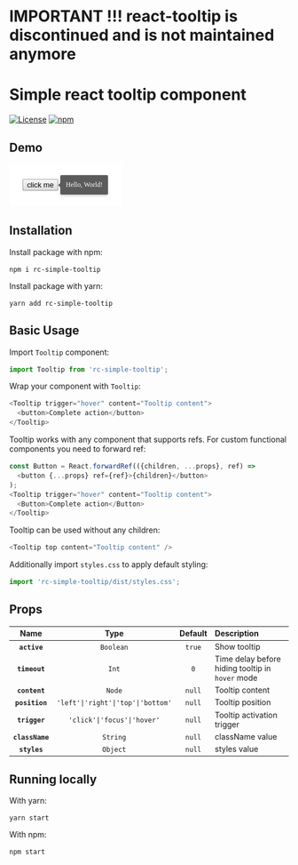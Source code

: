 **IMPORTANT !!! react-tooltip is discontinued and is not maintained anymore**
========================================

Simple react tooltip component
========================================

[![License](https://img.shields.io/github/license/renofi/react-tooltip)](https://github.com/RenoFi/react-tooltip/blob/master/LICENSE)
[![npm](https://img.shields.io/npm/v/rc-simple-tooltip)](https://www.npmjs.com/package/rc-simple-tooltip)

## Demo

![Demo](./media/demo.png?raw=true)


## Installation

Install package with npm:

```
npm i rc-simple-tooltip
```

Install package with yarn:

```
yarn add rc-simple-tooltip
```


## Basic Usage

Import `Tooltip` component:

```js
import Tooltip from 'rc-simple-tooltip';
```

Wrap your component with `Tooltip`:

```js
<Tooltip trigger="hover" content="Tooltip content">
  <button>Complete action</button>
</Tooltip>
```

Tooltip works with any component that supports refs. For custom functional components you need to forward ref:

```js
const Button = React.forwardRef(({children, ...props}, ref) =>
  <button {...props} ref={ref}>{children}</button>
);
<Tooltip trigger="hover" content="Tooltip content">
  <Button>Complete action</Button>
</Tooltip>
```

Tooltip can be used without any children:

```js
<Tooltip top content="Tooltip content" />
```

Additionally import `styles.css` to apply default styling:

```js
import 'rc-simple-tooltip/dist/styles.css';
```


## Props

|Name|Type|Default|Description|
|:--:|:--:|:-----:|:----------|
|**`active`**|`Boolean`|`true`|Show tooltip|
|**`timeout`**|`Int`|`0`|Time delay before hiding tooltip in `hover` mode|
|**`content`**|`Node`|`null`|Tooltip content|
|**`position`**|`'left'\|'right'\|'top'\|'bottom'`|`null`|Tooltip position|
|**`trigger`**|`'click'\|'focus'\|'hover'`|`null`|Tooltip activation trigger|
|**`className`**|`String`|`null`|className value|
|**`styles`**|`Object`|`null`|styles value|


## Running locally

With yarn:

```
yarn start
```

With npm:

```
npm start
```
